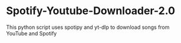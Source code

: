 # Spotify-Youtube-Downloader-2.0
This python script uses spotipy and yt-dlp to download songs from YouTube and Spotify
